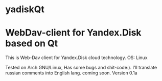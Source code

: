 yadiskQt
========

WebDav-client for Yandex.Disk based on Qt
========

This is Web-Dav client for Yandex.Disk cloud technology.
OS: Linux

Tested on Arch GNU/Linux, Has some bugs and shit-code:).
I'll translate russian comments into English lang. coming soon.
Version 0.1a
